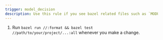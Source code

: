 ```yaml
---
trigger: model_decision
description: Use this rule if you see bazel related files such as `MODULE.bazel` file in the repo root.
---
```


1. Run `bazel run //:format && bazel test //path/to/your/project/...:all` whenever you make a change.